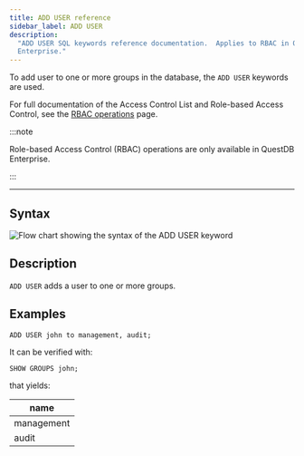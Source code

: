 ```yaml
---
title: ADD USER reference
sidebar_label: ADD USER
description:
  "ADD USER SQL keywords reference documentation.  Applies to RBAC in QuestDB
  Enterprise."
---
```


To add user to one or more groups in the database, the `ADD USER` keywords are
used.

For full documentation of the Access Control List and Role-based Access Control,
see the [RBAC operations](/docs/operations/rbac) page.

:::note

Role-based Access Control (RBAC) operations are only available in QuestDB
Enterprise.

:::

---

## Syntax

![Flow chart showing the syntax of the ADD USER keyword](/images/docs/diagrams/addUser.svg)

## Description

`ADD USER` adds a user to one or more groups.

## Examples

```questdb-sql
ADD USER john to management, audit;
```

It can be verified with:

```questdb-sql
SHOW GROUPS john;
```

that yields:

| name       |
| ---------- |
| management |
| audit      |
